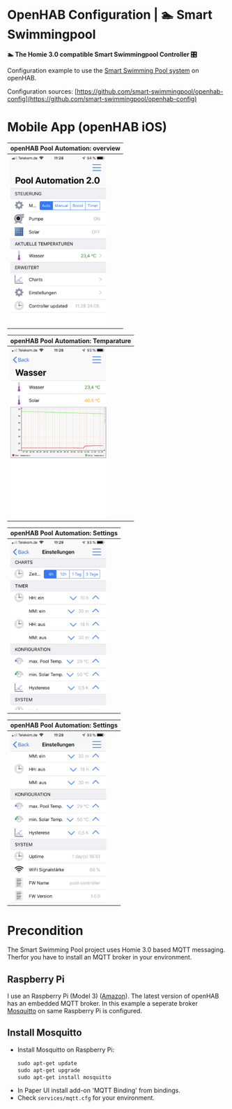 # OpenHAB Configuration | 🏊 Smart Swimmingpool 

**🏊 The Homie 3.0 compatible Smart Swimmingpool Controller 🎛️**

Configuration example to use the [Smart Swimming Pool system](https://smart-swimmingpool.github.io/smart-swimmingpool/) on openHAB.

Configuration sources: [https://github.com/smart-swimmingpool/openhab-config](https://github.com/smart-swimmingpool/openhab-config)

# Mobile App (openHAB iOS)

| openHAB Pool Automation: overview            |
|----------------------------------------------|
| <img alt="openHAB Pool Automation overview" src="openhab-pool-automation-overview.png"  width="220">  |

| openHAB Pool Automation: Temparature         |
|----------------------------------------------|
| <img alt="openHAB Pool Automation temperature" src="openhab-pool-automation-temparature.png"  width="220"> |

| openHAB Pool Automation: Settings            |
|----------------------------------------------|
| <img alt="openHAB Pool Automation settings" src="openhab-pool-automation-settings-1.png" width="220"> |

| openHAB Pool Automation: Settings            |
|----------------------------------------------|
| <img alt="openHAB Pool Automation settings" src="openhab-pool-automation-settings-2.png" width="220"> |

# Precondition

The Smart Swimming Pool project uses Homie 3.0 based MQTT messaging. Therfor you have to install 
an MQTT broker in your environment.

## Raspberry Pi

I use an Raspberry Pi (Model 3) ([Amazon](https://amzn.to/2NnqwDQ)). The latest version of openHAB has an embedded MQTT broker. In this example a seperate broker [Mosquitto](https://mosquitto.org/) on same Raspberry Pi is configured.

## Install Mosquitto

- Install Mosquitto on Raspberry Pi:
  ``` 
  sudo apt-get update
  sudo apt-get upgrade
  sudo apt-get install mosquitto
  ```
- In Paper UI install add-on 'MQTT Binding' from bindings.
- Check `services/mqtt.cfg` for your environment.
